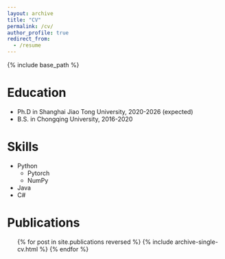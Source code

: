 ```yaml
---
layout: archive
title: "CV"
permalink: /cv/
author_profile: true
redirect_from:
  - /resume
---
```


{% include base_path %}

Education
======
* Ph.D in Shanghai Jiao Tong University, 2020-2026 (expected)
* B.S. in Chongqing University, 2016-2020


  
Skills
======

* Python
  * Pytorch
  * NumPy
* Java
* C#

Publications
======
  <ul>{% for post in site.publications reversed %}
    {% include archive-single-cv.html %}
  {% endfor %}</ul>
  




